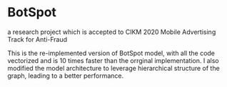 # BotSpot
a research project which is accepted to CIKM 2020 Mobile Advertising Track for Anti-Fraud

This is the re-implemented version of BotSpot model, with all the code vectorized and is 10 times faster than the orrginal implementation. I also modified the model architecture to leverage hierarchical structure of the graph, leading to a better performance. 
